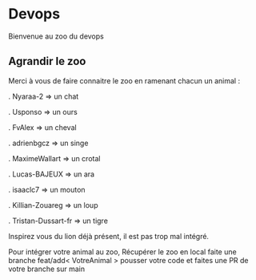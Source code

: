 # Devops

Bienvenue au zoo du devops

## Agrandir le zoo

Merci à vous de faire connaitre le zoo en ramenant chacun un animal :

. Nyaraa-2 => un chat

. Usponso => un ours

. FvAlex => un cheval

. adrienbgcz => un singe

. MaximeWallart => un crotal

. Lucas-BAJEUX => un ara

. isaaclc7 => un mouton

. Killian-Zouareg => un loup

. Tristan-Dussart-fr => un tigre

Inspirez vous du lion déjà présent, il est pas trop mal intégré.

Pour intégrer votre animal au zoo, Récupérer le zoo en local faite une branche feat/add< VotreAnimal > pousser votre code et faites une PR de votre branche sur main